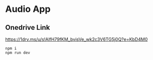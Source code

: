 # Audio App

## Onedrive Link

https://1drv.ms/u/s!AlfH79fKM_bvisVe_wk2c3V6TG5j0Q?e=KbD4M0

```
npm i
npm run dev
```
